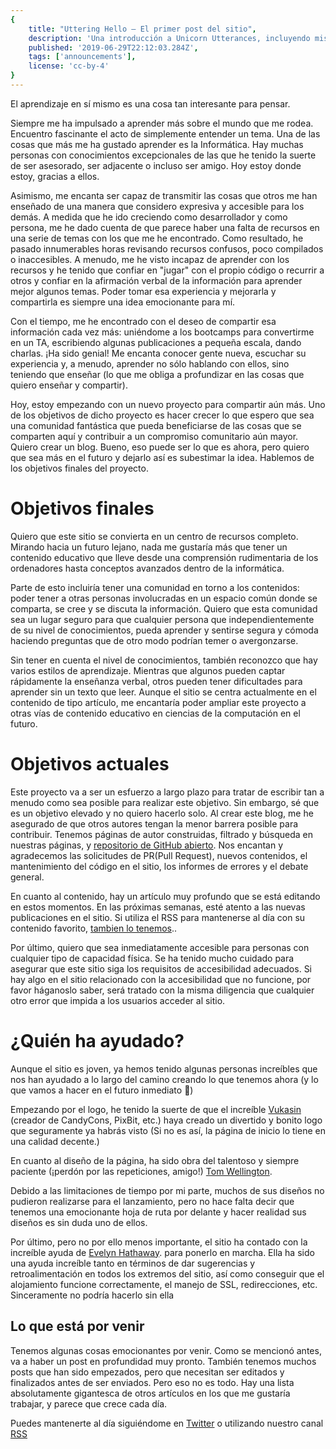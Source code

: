 ```yaml
---
{
    title: "Uttering Hello — El primer post del sitio",
    description: 'Una introducción a Unicorn Utterances, incluyendo misión y una hoja de ruta general.',
    published: '2019-06-29T22:12:03.284Z',
    tags: ['announcements'],
    license: 'cc-by-4'
}
---
```


El aprendizaje en sí mismo es una cosa tan interesante para pensar.

Siempre me ha impulsado a aprender más sobre el mundo que me rodea. Encuentro fascinante el acto de simplemente entender un tema. Una de las cosas que más me ha gustado aprender es la Informática. Hay muchas personas con conocimientos excepcionales de las que he tenido la suerte de ser asesorado, ser adjacente o incluso ser amigo. Hoy estoy donde estoy, gracias a ellos.


Asimismo, me encanta ser capaz de transmitir las cosas que otros me han enseñado de una manera que considero expresiva y accesible para los demás. A medida que he ido creciendo como desarrollador y como persona, me he dado cuenta de que parece haber una falta de recursos en una serie de temas con los que me he encontrado. Como resultado, he pasado innumerables horas revisando recursos confusos, poco compilados o inaccesibles. A menudo, me he visto incapaz de aprender con los recursos y he tenido que confiar en "jugar" con el propio código o recurrir a otros y confiar en la afirmación verbal de la información para aprender mejor algunos temas. Poder tomar esa experiencia y mejorarla y compartirla es siempre una idea emocionante para mí.

Con el tiempo, me he encontrado con el deseo de compartir esa información cada vez más: uniéndome a los bootcamps para convertirme en un TA, escribiendo algunas publicaciones a pequeña escala, dando charlas. ¡Ha sido genial! Me encanta conocer gente nueva, escuchar su experiencia y, a menudo, aprender no sólo hablando con ellos, sino teniendo que enseñar (lo que me obliga a profundizar en las cosas que quiero enseñar y compartir).

Hoy, estoy empezando con un nuevo proyecto para compartir aún más. Uno de los objetivos de dicho proyecto es hacer crecer lo que espero que sea una comunidad fantástica que pueda beneficiarse de las cosas que se comparten aquí y contribuir a un compromiso comunitario aún mayor. Quiero crear un blog. Bueno, eso puede ser lo que es ahora, pero quiero que sea más en el futuro y dejarlo así es subestimar la idea. Hablemos de los objetivos finales del proyecto.

# Objetivos finales
Quiero que este sitio se convierta en un centro de recursos completo. Mirando hacia un futuro lejano, nada me gustaría más que tener un contenido educativo que lleve desde una comprensión rudimentaria de los ordenadores hasta conceptos avanzados dentro de la informática.

Parte de esto incluiría tener una comunidad en torno a los contenidos: poder tener a otras personas involucradas en un espacio común donde se comparta, se cree y se discuta la información. Quiero que esta comunidad sea un lugar seguro para que cualquier persona que independientemente de su nivel de conocimientos, pueda aprender y sentirse segura y cómoda haciendo preguntas que de otro modo podrían temer o avergonzarse.

Sin tener en cuenta el nivel de conocimientos, también reconozco que hay varios estilos de aprendizaje. Mientras que algunos pueden captar rápidamente la enseñanza verbal, otros pueden tener dificultades para aprender sin un texto que leer. Aunque el sitio se centra actualmente en el contenido de tipo artículo, me encantaría poder ampliar este proyecto a otras vías de contenido educativo en ciencias de la computación en el futuro.

# Objetivos actuales
Este proyecto va a ser un esfuerzo a largo plazo para tratar de escribir tan a menudo como sea posible para realizar este objetivo. Sin embargo, sé que es un objetivo elevado y no quiero hacerlo solo. Al crear este blog, me he asegurado de que otros autores tengan la menor barrera posible para contribuir. Tenemos páginas de autor construidas, filtrado y búsqueda en nuestras páginas, y [repositorio de GitHub abierto](https://github.com/crutchcorn/unicorn-utterances). Nos encantan y agradecemos las solicitudes de PR(Pull Request), nuevos contenidos, el mantenimiento del código en el sitio, los informes de errores y el debate general.

En cuanto al contenido, hay un artículo muy profundo que se está editando en estos momentos. En las próximas semanas, esté atento a las nuevas publicaciones en el sitio. Si utiliza el RSS para mantenerse al día con su contenido favorito, [tambien lo tenemos](/rss.xml)..

Por último, quiero que sea inmediatamente accesible para personas con cualquier tipo de capacidad física. Se ha tenido mucho cuidado para asegurar que este sitio siga los requisitos de accesibilidad adecuados. Si hay algo en el sitio relacionado con la accesibilidad que no funcione, por favor háganoslo saber, será tratado con la misma diligencia que cualquier otro error que impida a los usuarios acceder al sitio.

# ¿Quién ha ayudado?
Aunque el sitio es joven, ya hemos tenido algunas personas increíbles que nos han ayudado a lo largo del camino creando lo que tenemos ahora (y lo que vamos a hacer en el futuro inmediato 🤫)

Empezando por el logo, he tenido la suerte de que el increíble [Vukasin](https://twitter.com/vukash_in) (creador de CandyCons, PixBit, etc.) haya creado un divertido y bonito logo que seguramente ya habrás visto (Si no es así, la página de inicio lo tiene en una calidad decente.)

En cuanto al diseño de la página, ha sido obra del talentoso y siempre paciente (¡perdón por las repeticiones, amigo!) [Tom Wellington](https://twitter.com/tommy_emo_).

Debido a las limitaciones de tiempo por mi parte, muchos de sus diseños no pudieron realizarse para el lanzamiento, pero no hace falta decir que tenemos una emocionante hoja de ruta por delante y hacer realidad sus diseños es sin duda uno de ellos.

Por último, pero no por ello menos importante, el sitio ha contado con la increíble ayuda de [Evelyn Hathaway](https://twitter.com/evelynhathaway_). para ponerlo en marcha. Ella ha sido una ayuda increíble tanto en términos de dar sugerencias y retroalimentación en todos los extremos del sitio, así como conseguir que el alojamiento funcione correctamente, el manejo de SSL, redirecciones, etc. Sinceramente no podría hacerlo sin ella

## Lo que está por venir
Tenemos algunas cosas emocionantes por venir. Como se mencionó antes, va a haber un post en profundidad muy pronto. También tenemos muchos posts que han sido empezados, pero que necesitan ser editados y finalizados antes de ser enviados. Pero eso no es todo. Hay una lista absolutamente gigantesca de otros artículos en los que me gustaría trabajar, y parece que crece cada día.

Puedes mantenerte al día siguiéndome en [Twitter](https://twitter.com/crutchcorn) o utilizando nuestro canal [RSS](/rss.xml)
